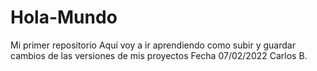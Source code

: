 # Hola-Mundo
Mi primer repositorio
Aquí voy a ir aprendiendo como subir y guardar cambios de las versiones de mis proyectos
Fecha 07/02/2022
Carlos B.
